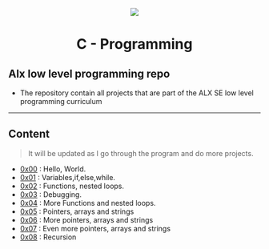 <p align="center">
<a href="https://ibb.co/4ShqJSZ"><img src="https://i.ibb.co/4ShqJSZ/ALX-800x529-removebg-preview.png"  border="0"></a>
</p>

<h1 align="center">C - Programming</h1>

## Alx low level programming repo  


- The repository contain all projects that are part of the ALX SE low level programming curriculum
  
----

## Content 

>It will be updated as I go through the program and do more projects.
- [0x00](./0x00-hello_world) : Hello, World.
- [0x01](./0x01-variables_if_else_while) : Variables,if,else,while.
- [0x02](./0x02-functions_nested_loops) : Functions, nested loops.
- [0x03](./0x03-debugging) : Debugging.
- [0x04](./0x04-more_functions_nested_loops) : More Functions and nested loops.
- [0x05](./0x05-pointers_arrays_strings) : Pointers, arrays and strings
- [0x06](./0x06-pointers_arrays_strings) : More pointers, arrays and strings
- [0x07](./0x07-pointers_arrays_strings) : Even more pointers, arrays and strings
- [0x08](./0x08-recursion) : Recursion
